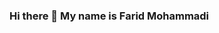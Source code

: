 ### Hi there 👋 My name is Farid Mohammadi

<!--
**F4rid/f4rid** is a ✨ _special_ ✨ repository because its `README.md` (this file) appears on your GitHub profile.

Here are some ideas to get you started:

- 🔭 I’m currently working on **Web/iOS Development**
- 🌱 I’m currently learning **Nodejs**
- 👯 I’m looking to collaborate on **Open Source project to kill my boring**
- 🤔 I’m looking for help with **Nodejs**
- 💬 Ask me about **PHP, Node, Programming Languange**
- 📫 How to reach me: [**My Twitter**](www.facebook.com/riomrerror404)
- ⚡ Fun fact: **Grateful to make you happier**
-->

